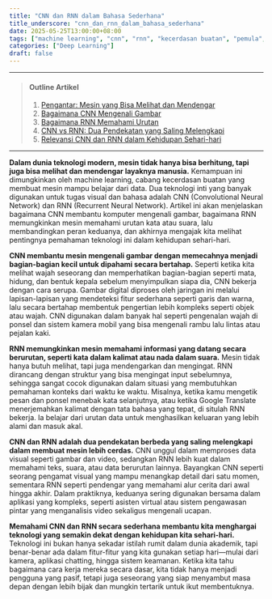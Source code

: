 ```yaml
---
title: "CNN dan RNN dalam Bahasa Sederhana"
title_underscore: "cnn_dan_rnn_dalam_bahasa_sederhana"
date: 2025-05-25T13:00:00+08:00
tags: ["machine learning", "cnn", "rnn", "kecerdasan buatan", "pemula", "neural network"]
categories: ["Deep Learning"]
draft: false
---
```


---
> #### Outline Artikel
> 1. [Pengantar: Mesin yang Bisa Melihat dan Mendengar](#pengantar)
> 2. [Bagaimana CNN Mengenali Gambar](#cnn)
> 3. [Bagaimana RNN Memahami Urutan](#rnn)
> 4. [CNN vs RNN: Dua Pendekatan yang Saling Melengkapi](#perbandingan-cnn-rnn)
> 5. [Relevansi CNN dan RNN dalam Kehidupan Sehari-hari](#relevansi)
---

<span id="pengantar"></span>

**Dalam dunia teknologi modern, mesin tidak hanya bisa berhitung, tapi juga bisa melihat dan mendengar layaknya manusia.** Kemampuan ini dimungkinkan oleh machine learning, cabang kecerdasan buatan yang membuat mesin mampu belajar dari data. Dua teknologi inti yang banyak digunakan untuk tugas visual dan bahasa adalah CNN (Convolutional Neural Network) dan RNN (Recurrent Neural Network). Artikel ini akan menjelaskan bagaimana CNN membantu komputer mengenali gambar, bagaimana RNN memungkinkan mesin memahami urutan kata atau suara, lalu membandingkan peran keduanya, dan akhirnya mengajak kita melihat pentingnya pemahaman teknologi ini dalam kehidupan sehari-hari.

<span id="cnn"></span>

**CNN membantu mesin mengenali gambar dengan memecahnya menjadi bagian-bagian kecil untuk dipahami secara bertahap.** Seperti ketika kita melihat wajah seseorang dan memperhatikan bagian-bagian seperti mata, hidung, dan bentuk kepala sebelum menyimpulkan siapa dia, CNN bekerja dengan cara serupa. Gambar digital diproses oleh jaringan ini melalui lapisan-lapisan yang mendeteksi fitur sederhana seperti garis dan warna, lalu secara bertahap membentuk pengertian lebih kompleks seperti objek atau wajah. CNN digunakan dalam banyak hal seperti pengenalan wajah di ponsel dan sistem kamera mobil yang bisa mengenali rambu lalu lintas atau pejalan kaki.

<span id="rnn"></span>

**RNN memungkinkan mesin memahami informasi yang datang secara berurutan, seperti kata dalam kalimat atau nada dalam suara.** Mesin tidak hanya butuh melihat, tapi juga mendengarkan dan mengingat. RNN dirancang dengan struktur yang bisa mengingat input sebelumnya, sehingga sangat cocok digunakan dalam situasi yang membutuhkan pemahaman konteks dari waktu ke waktu. Misalnya, ketika kamu mengetik pesan dan ponsel menebak kata selanjutnya, atau ketika Google Translate menerjemahkan kalimat dengan tata bahasa yang tepat, di situlah RNN bekerja. Ia belajar dari urutan data untuk menghasilkan keluaran yang lebih alami dan masuk akal.

<span id="perbandingan-cnn-rnn"></span>

**CNN dan RNN adalah dua pendekatan berbeda yang saling melengkapi dalam membuat mesin lebih cerdas.** CNN unggul dalam memproses data visual seperti gambar dan video, sedangkan RNN lebih kuat dalam memahami teks, suara, atau data berurutan lainnya. Bayangkan CNN seperti seorang pengamat visual yang mampu menangkap detail dari satu momen, sementara RNN seperti pendengar yang memahami alur cerita dari awal hingga akhir. Dalam praktiknya, keduanya sering digunakan bersama dalam aplikasi yang kompleks, seperti asisten virtual atau sistem pengawasan pintar yang menganalisis video sekaligus mengenali ucapan.

<span id="relevansi"></span>

**Memahami CNN dan RNN secara sederhana membantu kita menghargai teknologi yang semakin dekat dengan kehidupan kita sehari-hari.** Teknologi ini bukan hanya sekadar istilah rumit dalam dunia akademik, tapi benar-benar ada dalam fitur-fitur yang kita gunakan setiap hari—mulai dari kamera, aplikasi chatting, hingga sistem keamanan. Ketika kita tahu bagaimana cara kerja mereka secara dasar, kita tidak hanya menjadi pengguna yang pasif, tetapi juga seseorang yang siap menyambut masa depan dengan lebih bijak dan mungkin tertarik untuk ikut membentuknya.

